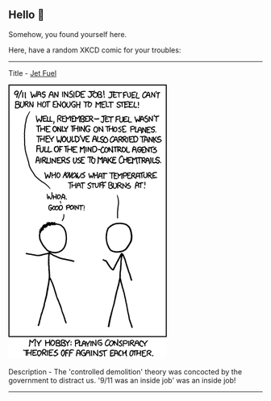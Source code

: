 ## Hello 👀

Somehow, you found yourself here.

Here, have a random XKCD comic for your troubles:

-----------------------------------

Title - [Jet Fuel](https://xkcd.com/966)

![Jet Fuel](./random_comic.png)

Description - The 'controlled demolition' theory was concocted by the government to distract us. '9/11 was an inside job' was an inside job!

-----------------------------------